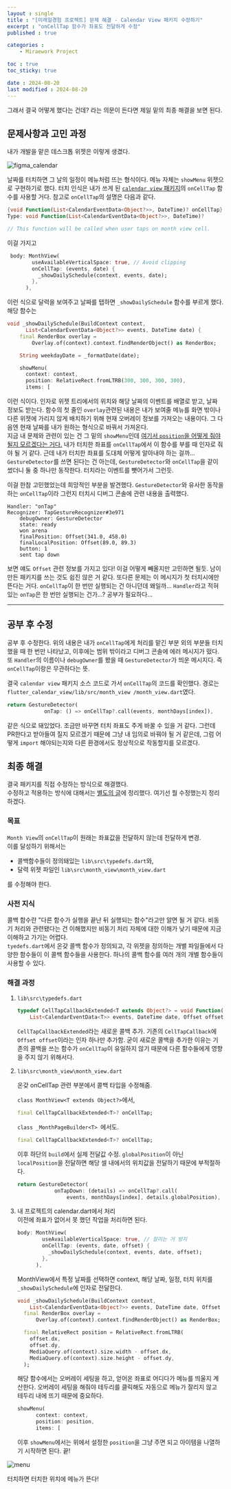 ```yaml
---
layout : single
title : "[미래일경험 프로젝트] 문제 해결 - Calendar View 패키지 수정하기"
excerpt : "onCellTap 함수가 좌표도 전달하게 수정"
published : true

categories : 
    - Miraework Project

toc : true
toc_sticky: true

date : 2024-08-20
last modified : 2024-08-20
---
```

그래서 결국 어떻게 했다는 건데? 라는 의문이 든다면 제일 밑의 최종 해결을 보면 된다.
## 문제사항과 고민 과정
내가 개발을 맡은 데스크톱 위젯은 이렇게 생겼다.   

![figma_calendar](https://github.com/user-attachments/assets/0058f358-126e-4de2-92cf-3be512c5dfbc)  

날짜를 터치하면 그 날의 일정이 메뉴처럼 뜨는 형식이다. 메뉴 자체는 `showMenu` 위젯으로 구현하기로 했다. 터치 인식은 내가 쓰게 된 [`calendar view` 패키지](https://pub.dev/packages/calendar_view)의 `onCellTap` 함수를 사용할 거다. 참고로 `onCellTap`의 설명은 다음과 같다.
```dart
{void Function(List<CalendarEventData<Object?>>, DateTime)? onCellTap}
Type: void Function(List<CalendarEventData<Object?>>, DateTime)?

// This function will be called when user taps on month view cell.
```
이걸 가지고 
```dart
 body: MonthView(
        useAvailableVerticalSpace: true, // Avoid clipping
        onCellTap: (events, date) {
          _showDailySchedule(context, events, date);
        },
      ),
```
이런 식으로 달력을 보여주고 날짜를 탭하면 `_showDailySchedule` 함수를 부르게 했다. 해당 함수는 
```dart
void _showDailySchedule(BuildContext context,
      List<CalendarEventData<Object?>> events, DateTime date) {
    final RenderBox overlay =
        Overlay.of(context).context.findRenderObject() as RenderBox;

    String weekdayDate = _formatDate(date);

    showMenu(
      context: context,
      position: RelativeRect.fromLTRB(300, 300, 300, 300),
      items: [
```
이런 식이다. 인자로 위젯 트리에서의 위치와 해당 날짜의 이벤트를 배열로 받고, 날짜 정보도 받는다. 함수의 첫 줄인 `overlay`관련된 내용은 내가 보여줄 메뉴를 화면 밖이나 다른 위젯에 가리지 않게 배치하기 위해 현재 오버레이 정보를 가져오는 내용이다. 그 다음엔 현재 날짜를 내가 원하는 형식으로 바꿔서 가져온다.  
지금 내 문제와 관련이 있는 건 그 밑의 `showMenu`인데 <u>여기서 `position`을 어떻게 줘야 될지 모르겠다는 거다.</u> 내가 터치한 좌표를 `onCellTap`에서 이 함수를 부를 때 인자로 줘야 될 거 같다. 근데 내가 터치한 좌표를 도대체 어떻게 알아내야 하는 걸까... `GestureDetector`를 쓰면 된다는 건 아는데, `GestureDetector`와 `onCellTap`을 같이 썼더니 둘 중 하나만 동작한다. 터치라는 이벤트를 뺏어가서 그런듯.  

이걸 한참 고민했었는데 희망적인 부분을 발견했다. `GestureDetector`와 유사한 동작을 하는 `onCellTap`이라 그런지 터치시 디버그 콘솔에 관련 내용을 출력했다.  

```
Handler: "onTap"
Recognizer: TapGestureRecognizer#3e971
    debugOwner: GestureDetector
    state: ready
    won arena
    finalPosition: Offset(341.0, 458.0)
    finalLocalPosition: Offset(89.0, 89.3)
    button: 1
    sent tap down
```

보면 얘도 `Offset` 관련 정보를 가지고 있다! 이걸 어떻게 빼올지만 고민하면 될듯. 남이 만든 패키지를 쓰는 것도 쉽진 않은 거 같다. 또다른 문제는 이 메시지가 첫 터치시에만 뜬다는 거다. `onCellTap`이 한 번만 실행되는 건 아니던데 왜일까... `Handler`라고 적혀있는 `onTap`은 한 번만 실행되는 건가...? 공부가 필요하다... 

<hr>

## 공부 후 수정
공부 후 수정한다. 위의 내용은 내가 `onCellTap`에게 처리를 맡긴 부분 외의 부분들 터치했을 때 한 번만 나타났고, 이후에는 범위 밖이라고 디버그 콘솔에 에러 메시지가 떴다. 또 `Handler`의 이름이나 `debugOwner`를 봤을 때 `GestureDetector`가 띄운 메시지다. 즉 `onCellTap`이랑은 무관하다는 뜻.  

결국 `calendar view` 패키지 소스 코드로 가서 `onCellTap`의 코드를 확인했다. 경로는 `flutter_calendar_view/lib/src/month_view
/month_view.dart`였다. 
```dart
return GestureDetector(
            onTap: () => onCellTap?.call(events, monthDays[index]),
```
같은 식으로 돼있었다. 조금만 바꾸면 터치 좌표도 주게 바꿀 수 있을 거 같다. 그런데 PR한다고 받아들여 질지 모르겠기 때문에 그냥 내 임의로 바꿔야 될 거 같은데, 그럼 어떻게 `import` 해야되는지와 다른 환경에서도 정상적으로 작동할지를 모르겠다. 

## 최종 해결
결국 패키지를 직접 수정하는 방식으로 해결했다.  
수정하고 적용하는 방식에 대해서는 [별도의 글](https://unvictory2.github.io/miraework%20project/customizing-package/)에 정리했다. 여기선 뭘 수정했는지 정리하겠다.

### 목표
`Month View`의 `onCellTap`이 원래는 좌표값을 전달하지 않는데 전달하게 변경.  
이를 달성하기 위해서는 
- 콜백함수들이 정의돼있는 `lib\src\typedefs.dart`와, 
- 달력 위젯 파일인 `lib\src\month_view\month_view.dart`  

를 수정해야 한다. 

### 사전 지식
콜백 함수란 "다른 함수가 실행을 끝난 뒤 실행되는 함수"라고만 알면 될 거 같다. 비동기 처리와 관련됐다는 건 이해했지만 비동기 처리 자체에 대한 이해가 낮기 때문에 지금 이해하고 가기는 어렵다.  
`tyedefs.dart`에서 온갖 콜백 함수가 정의되고, 각 위젯을 정의하는 개별 파일들에서 다양한 함수들이 이 콜백 함수들을 사용한다. 하나의 콜백 함수를 여러 개의 개별 함수들이 사용할 수 있다.  

### 해결 과정

1. `lib\src\typedefs.dart`
    ```dart
    typedef CellTapCallbackExtended<T extends Object?> = void Function(
        List<CalendarEventData<T>> events, DateTime date, Offset offset);
    ```
    `CellTapCallbackExtended`라는 새로운 콜백 추가. 기존의 `CellTapCallback`에 `Offset offset`이라는 인자 하나만 추가함. 굳이 새로운 콜백을 추가한 이유는 기존의 콜백을 쓰는 함수가 `onCellTap`이 유일하지 않기 때문에 다른 함수들에게 영향을 주지 않기 위해서다.

2. `lib\src\month_view\month_view.dart`  

    온갖 onCellTap 관련 부분에서 콜백 타입을 수정해줌.  

    `class MonthView<T extends Object?>`에서, 
    ```dart
    final CellTapCallbackExtended<T>? onCellTap;
    ```

    `class _MonthPageBuilder<T> `에서도.
    ```dart
    final CellTapCallbackExtended<T>? onCellTap;
    ```

    이후 하단의 `build`에서 실제 전달값 수정. `globalPosition`이 아닌 `localPosition`을 전달하면 해당 셀 내에서의 위치값을 전달하기 때문에 부적절하다.
    ```dart
    return GestureDetector(
                onTapDown: (details) => onCellTap?.call(
                    events, monthDays[index], details.globalPosition), 
    ```
3. 내 프로젝트의 calendar.dart에서 처리  
   이전에 좌표가 없어서 못 했던 작업을 처리하면 된다.
    ```dart
    body: MonthView(
            useAvailableVerticalSpace: true, // 잘리는 거 방지
            onCellTap: (events, date, offset) {
              _showDailySchedule(context, events, date, offset);
            },
          ),
    ```
    MonthView에서 특정 날짜를 선택하면 context, 해당 날짜, 일정, 터치 위치를 `_showDailySchedule`에 인자로 전달한다.
    ```dart
    void _showDailySchedule(BuildContext context,
        List<CalendarEventData<Object?>> events, DateTime date, Offset offset) {
      final RenderBox overlay =
          Overlay.of(context).context.findRenderObject() as RenderBox;

      final RelativeRect position = RelativeRect.fromLTRB(
        offset.dx,
        offset.dy,
        MediaQuery.of(context).size.width - offset.dx,
        MediaQuery.of(context).size.height - offset.dy,
      );
    ```
    해당 함수에서는 오버레이 세팅을 하고, 얻어온 좌표로 어디다가 메뉴를 띄울지 계산한다. 오버레이 세팅을 해줘야 테두리를 클릭해도 자동으로 메뉴가 잘리지 않고 테두리 내에 뜨기 때문에 중요하다.
    ```dart
    showMenu(
          context: context,
          position: position,
          items: [
    ```
    이후 `showMenu`에서는 위에서 설정한 `position`을 그냥 주면 되고 아이템을 나열하기 시작하면 된다. 끝!

![menu](https://github.com/user-attachments/assets/a7567374-e7dd-4a39-a34f-54a77bd80f82)

터치하면 터치한 위치에 메뉴가 뜬다!